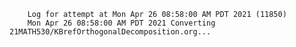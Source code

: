         Log for attempt at Mon Apr 26 08:58:00 AM PDT 2021 (11850)
        Mon Apr 26 08:58:00 AM PDT 2021 Converting 21MATH530/KBrefOrthogonalDecomposition.org...
